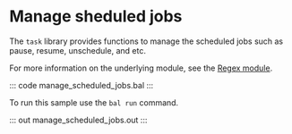 # Manage sheduled jobs

The `task` library provides functions to manage the scheduled jobs such as pause, resume, unschedule, and etc.

For more information on the underlying module, see the [Regex module](https://docs.central.ballerina.io/ballerina/regex/latest/).

::: code manage_scheduled_jobs.bal :::

To run this sample use the `bal run` command.

::: out manage_scheduled_jobs.out :::